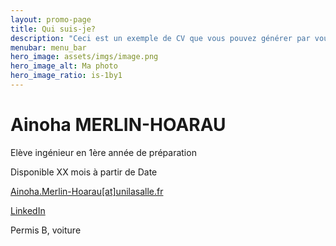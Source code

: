 ```yaml
---
layout: promo-page
title: Qui suis-je?
description: "Ceci est un exemple de CV que vous pouvez générer par vous-même"
menubar: menu_bar
hero_image: assets/imgs/image.png
hero_image_alt: Ma photo
hero_image_ratio: is-1by1
---
```


# Ainoha MERLIN-HOARAU
Elève ingénieur en 1ère année de préparation


Disponible XX mois à partir de Date

[Ainoha.Merlin-Hoarau[at]unilasalle.fr](mailto:ainoha.merlin-hoarau@etu.unilasalle.fr)

[LinkedIn](https://www.linkedin.com/in/Prenom.Nom)

Permis B, voiture


